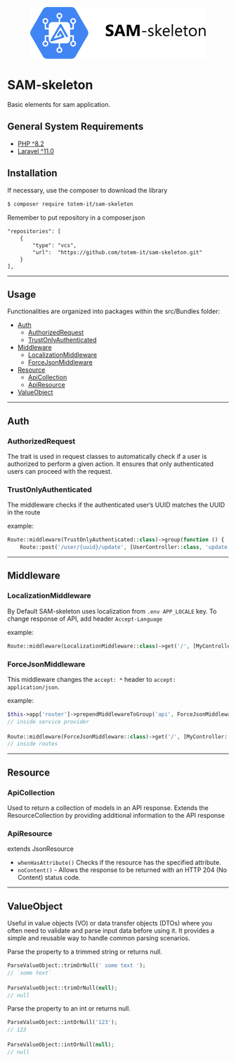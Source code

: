 <p align="center"><img src="art/logo.svg" width="400" alt=""></p>

SAM-skeleton
================

Basic elements for sam application.

## General System Requirements

- [PHP ^8.2](http://php.net/)
- [Laravel ^11.0](https://github.com/laravel/framework)

## Installation

If necessary, use the composer to download the library

```bash
$ composer require totem-it/sam-skeleton
```

Remember to put repository in a composer.json

```
"repositories": [
    {
        "type": "vcs",
        "url":  "https://github.com/totem-it/sam-skeleton.git"
    }
],
```

---

## Usage

Functionalities are organized into packages within the src/Bundles folder:

- [Auth](#Auth)
    - [AuthorizedRequest](#AuthorizedRequest)
    - [TrustOnlyAuthenticated](#TrustOnlyAuthenticated)
- [Middleware](#middleware)
    - [LocalizationMiddleware](#LocalizationMiddleware)
    - [ForceJsonMiddleware](#ForceJsonMiddleware)
- [Resource](#resource)
    - [ApiCollection](#ApiCollection)
    - [ApiResource](#ApiResource)
- [ValueObject](#ValueObject)

---

## Auth

### AuthorizedRequest

The trait is used in request classes to automatically check if a user is authorized to perform a given action.
It ensures that only authenticated users can proceed with the request.

### TrustOnlyAuthenticated

The middleware checks if the authenticated user’s UUID matches the UUID in the route

example:

```php
Route::middleware(TrustOnlyAuthenticated::class)->group(function () {
    Route::post('/user/{uuid}/update', [UserController::class, 'update']);
```

---

## Middleware

### LocalizationMiddleware

By Default SAM-skeleton uses localization from `.env APP_LOCALE` key. To change response of API, add
header `Accept-Language`

example:

```php
Route::middleware(LocalizationMiddleware::class)->get('/', [MyController::class, 'index']);
```

### ForceJsonMiddleware

This middleware changes the `accept: *` header to `accept: application/json`.

example:

```php
$this->app['router']->prependMiddlewareToGroup('api', ForceJsonMiddleware::class);
// inside service provider

Route::middleware(ForceJsonMiddleware::class)->get('/', [MyController::class, 'index']);
// inside routes
```

---

## Resource

### ApiCollection

Used to return a collection of models in an API response. Extends the ResourceCollection by providing additional
information
to the API response

### ApiResource

extends JsonResource

- `whenHasAttribute()` Checks if the resource has the specified attribute.
- `noContent()` - Allows the response to be returned with an HTTP 204 (No Content) status code.

---

## ValueObject

Useful in value objects (VO) or data transfer objects (DTOs) where you often need to validate and parse input data
before using it. It provides a simple and reusable way to handle common parsing scenarios.

Parse the property to a trimmed string or returns null.

```php
ParseValueObject::trimOrNull(' some text ');
// `some text`

ParseValueObject::trimOrNull(null); 
// null
```

Parse the property to an int or returns null.

```php
ParseValueObject::intOrNull('123'); 
// 123

ParseValueObject::intOrNull(null); 
// null
```
